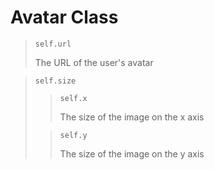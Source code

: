 Avatar Class
============
>`self.url`
> 
> The URL of the user's avatar

> `self.size`
> >`self.x`
> > 
> > The size of the image on the x axis
> 
> >`self.y`
> >
> > The size of the image on the y axis

